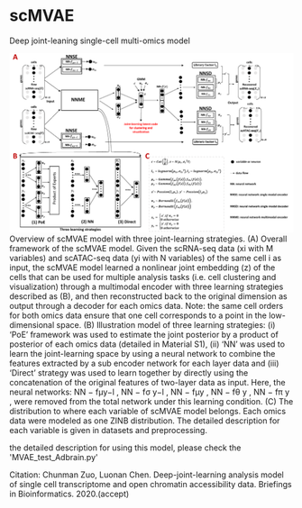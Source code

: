 # scMVAE
Deep joint-leaning single-cell multi-omics model

![image](https://github.com/cmzuo11/scMVAE/blob/master/Figure%201.png)
Overview of scMVAE model with three joint-learning strategies. (A) Overall framework of the scMVAE model. Given the scRNA-seq data (xi with M variables) and scATAC-seq data (yi with N variables) of the same cell i as input, the scMVAE model learned a nonlinear joint embedding (z) of the cells that can be used for multiple analysis tasks (i.e. cell clustering and visualization) through a multimodal encoder with three learning strategies described as (B), and then reconstructed back to the original dimension as output through a decoder for each omics data. Note: the same cell orders for both omics data ensure that one cell corresponds to a point in the low-dimensional space. (B) Illustration model of three learning strategies: (i) ‘PoE’ framework was used to estimate the joint posterior by a product of posterior of each omics data (detailed in Material S1), (ii) ‘NN’ was used to learn the joint-learning space by using a neural network to combine the features extracted by a sub encoder network for each layer data and (iii) ‘Direct’ strategy was used to learn together by directly using the concatenation of the original features of two-layer data as input. Here, the neural networks: NN − fμy−l , NN − fσ y−l , NN − fμy , NN − fθ y , NN − fπ y , were removed from the total network under this learning condition. (C) The distribution to where each variable of scMVAE model belongs. Each omics data were modeled as one ZINB distribution. The detailed description for each variable is given in datasets and preprocessing.

the detailed description for using this model, please check the 'MVAE_test_Adbrain.py'

Citation:
Chunman Zuo, Luonan Chen. Deep-joint-learning analysis model of single cell transcriptome and open chromatin accessibility data. Briefings in Bioinformatics. 2020.(accept)
